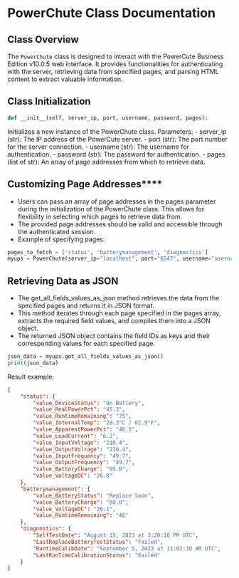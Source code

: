 # PowerChute Class Documentation

## Class Overview

The `PowerChute` class is designed to interact with the PowerCute Business Edition v10.0.5 web interface. It provides functionalities for authenticating with the server, retrieving data from specified pages, and parsing HTML content to extract valuable information.

## Class Initialization

```python
def __init__(self, server_ip, port, username, password, pages):
```

Initializes a new instance of the PowerChute class.
Parameters:
    - server_ip (str): The IP address of the PowerCute server.
    - port (str): The port number for the server connection.
    - username (str): The username for authentication.
    - password (str): The password for authentication.
    - pages (list of str): An array of page addresses from which to retrieve data.

## Customizing Page Addresses****
- Users can pass an array of page addresses in the pages parameter during the initialization of the PowerChute class. This allows for flexibility in selecting which pages to retrieve data from.
- The provided page addresses should be valid and accessible through the authenticated session.
- Example of specifying pages:

```python
pages_to_fetch = ['status', 'batterymanagement', 'diagnostics']
myups = PowerChute(server_ip="localhost", port="6547", username="username", password="password", pages=pages_to_fetch)
```

## Retrieving Data as JSON
- The get_all_fields_values_as_json method retrieves the data from the specified pages and returns it in JSON format.
- This method iterates through each page specified in the pages array, extracts the required field values, and compiles them into a JSON object.
- The returned JSON object contains the field IDs as keys and their corresponding values for each specified page.

```python
json_data = myups.get_all_fields_values_as_json()
print(json_data)
```
Result example:
```json
{
    "status": {
        "value_DeviceStatus": "On Battery",
        "value_RealPowerPct": "45.3",
        "value_RuntimeRemaining": "75",
        "value_InternalTemp": "28.3°C / 82.9°F",
        "value_ApparentPowerPct": "46.5",
        "value_LoadCurrent": "6.2",
        "value_InputVoltage": "210.4",
        "value_OutputVoltage": "210.4",
        "value_InputFrequency": "49.7",
        "value_OutputFrequency": "49.7",
        "value_BatteryCharge": "95.0",
        "value_VoltageDC": "26.8"
    },
    "batterymanagement": {
        "value_BatteryStatus": "Replace Soon",
        "value_BatteryCharge": "60.0",
        "value_VoltageDC": "26.1",
        "value_RuntimeRemaining": "45"
    },
    "diagnostics": {
        "SelfTestDate": "August 15, 2023 at 3:20:10 PM UTC",
        "LastReplaceBatteryTestStatus": "Failed",
        "RuntimeCalibDate": "September 5, 2023 at 11:02:30 AM UTC",
        "LastRunTimeCalibrationStatus": "Failed"
    }
}
```
